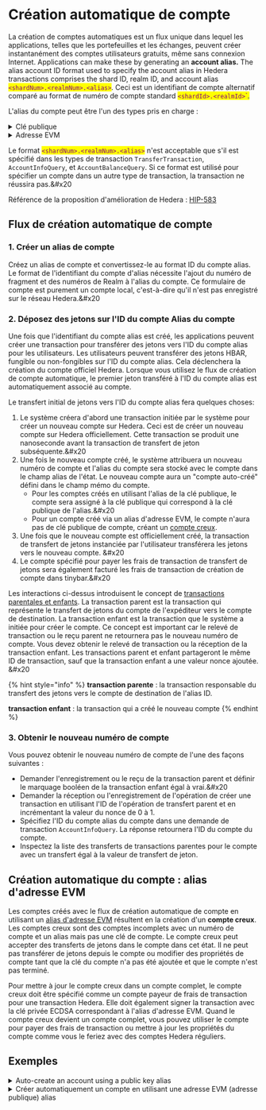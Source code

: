 # Création automatique de compte

La création de comptes automatiques est un flux unique dans lequel les applications, telles que les portefeuilles et les échanges, peuvent créer instantanément des comptes utilisateurs gratuits, même sans connexion Internet. Applications can make these by generating an **account alias.** The alias account ID format used to specify the account alias in Hedera transactions comprises the shard ID, realm ID, and account alias <mark style="color:purple;">`<shardNum>.<realmNum>.<alias>`</mark>. Ceci est un identifiant de compte alternatif comparé au format de numéro de compte standard <mark style="color:purple;">`<shardId>.<realmId>`<accountNum>\`</mark><mark style="color:blue;">.</mark>

L'alias du compte peut être l'un des types pris en charge :

<details>

<summary>Clé publique</summary>

L'alias de la clé publique peut être un type de clé publique ED25519 ou ECDSA secp256k1. \
\
**Example**\
\
ECDSA secp256k1 Public Key:\
`02d588ec1000770949ab77516c77ee729774de1c8fe058cab6d64f1b12ffc8ff07`\
\
DER Encoded ECDSA secp256k1 Public Key Alias:\
`302d300706052b8104000a03220002d588ec1000770949ab77516c77ee729774de1c8fe058cab6d64f1b12ffc8ff07`\
\
ECDSA secp256k1 Public Key Alias Account ID: \
`0.0.302d300706052b8104000a03220002d588ec1000770949ab77516c77ee729774de1c8fe058cab6d64f1b12ffc8ff07`
\
\
\
\
EDDSA ED25519 Public Key:\
`1a5a62bb9f35990d3fea1a5bb7ef6f1df0a297697adef1e04510c9d4ecc5db3f`\
\
DER Encoded EDDSA ED25519 Public Key Alias:\
`302a300506032b65700321001a5a62bb9f35990d3fea1a5bb7ef6f1df0a297697adef1e04510c9d4ecc5db3f`\
\
EDDSA ED25519 Public Key Alias Account ID: \
`0.0.302a300506032b65700321001a5a62bb9f35990d3fea1a5bb7ef6f1df0a297697adef1e04510c9d4ecc5db3f`

</details>

<details>

<summary>Adresse EVM</summary>

L'alias d'adresse EVM est créé en utilisant les 20 octets les plus à droite du hash `Keccak-256` de 32 octets d'une clé publique `ECDSA secp256k1`. Ce calcul se fait de la manière décrite par le [Livre Jaune Ethereum](https://ethereum.github.io/yellowpaper/paper.pdf). L'adresse EVM n'est pas équivalente à la clé publique ECDSA. \
\
Le format acceptable pour les transactions Hedera est l'ID du compte d'alias d'adresse EVM. Le format acceptable pour les adresses publiques Ethereum pour désigner une adresse de compte est l'adresse publique encodée en hexa. \
\
**Exemple**\
\
Adresse EVM : `b794f5ea0ba39494ce839613fffba74279579268`\
\
HEX Adresse EVM encodée EVM : `0xb794f5ea0ba39494ce839613fffba74279579268`\EVM Adresse Alias Account ID: `0. .b794f5ea0ba39494ce839613fffba74279579268`

</details>

Le format <mark style="color:purple;">`<shardNum>.<realmNum>.<alias>`</mark> n'est acceptable que s'il est spécifié dans les types de transaction `TransferTransaction`, `AccountInfoQuery`, et `AccountBalanceQuery`. Si ce format est utilisé pour spécifier un compte dans un autre type de transaction, la transaction ne réussira pas.&#x20

Référence de la proposition d'amélioration de Hedera : [HIP-583](https://hips.hedera.com/hip/hip-583)

## **Flux de création automatique de compte**

### **1. Créer un alias de compte**

Créez un alias de compte et convertissez-le au format ID du compte alias. Le format de l'identifiant du compte d'alias nécessite l'ajout du numéro de fragment et des numéros de Realm à l'alias du compte. Ce formulaire de compte est purement un compte local, c'est-à-dire qu'il n'est pas enregistré sur le réseau Hedera.&#x20

### **2. Déposez des jetons sur l'ID du compte Alias du compte**

Une fois que l'identifiant du compte alias est créé, les applications peuvent créer une transaction pour transférer des jetons vers l'ID du compte alias pour les utilisateurs. Les utilisateurs peuvent transférer des jetons HBAR, fungible ou non-fongibles sur l'ID du compte alias. Cela déclenchera la création du compte officiel Hedera. Lorsque vous utilisez le flux de création de compte automatique, le premier jeton transféré à l'ID du compte alias est automatiquement associé au compte.

Le transfert initial de jetons vers l'ID du compte alias fera quelques choses:

1. Le système créera d'abord une transaction initiée par le système pour créer un nouveau compte sur Hedera. Ceci est de créer un nouveau compte sur Hedera officiellement. Cette transaction se produit une nanoseconde avant la transaction de transfert de jeton subséquente.&#x20
2. Une fois le nouveau compte créé, le système attribuera un nouveau numéro de compte et l'alias du compte sera stocké avec le compte dans le champ alias de l'état. Le nouveau compte aura un "compte auto-créé" défini dans le champ mémo du compte.
   - Pour les comptes créés en utilisant l'alias de la clé publique, le compte sera assigné à la clé publique qui correspond à la clé publique de l'alias.&#x20
   - Pour un compte créé via un alias d'adresse EVM, le compte n'aura pas de clé publique de compte, créant un [compte creux](auto-account-creation.md#auto-account-creation-evm-addresss-alias).
3. Une fois que le nouveau compte est officiellement créé, la transaction de transfert de jetons instanciée par l'utilisateur transférera les jetons vers le nouveau compte. &#x20
4. Le compte spécifié pour payer les frais de transaction de transfert de jetons sera également facturé les frais de transaction de création de compte dans tinybar.&#x20

Les interactions ci-dessus introduisent le concept de [transactions parentales et enfants](../transactions-and-queries.md#nested-transactions). La transaction parent est la transaction qui représente le transfert de jetons du compte de l'expéditeur vers le compte de destination. La transaction enfant est la transaction que le système a initiée pour créer le compte. Ce concept est important car le relevé de transaction ou le reçu parent ne retournera pas le nouveau numéro de compte. Vous devez obtenir le relevé de transaction ou la réception de la transaction enfant. Les transactions parent et enfant partageront le même ID de transaction, sauf que la transaction enfant a une valeur nonce ajoutée. &#x20

{% hint style="info" %}
**transaction parente** : la transaction responsable du transfert des jetons vers le compte de destination de l'alias ID.

**transaction enfant** : la transaction qui a créé le nouveau compte
{% endhint %}

### **3. Obtenir le nouveau numéro de compte**

Vous pouvez obtenir le nouveau numéro de compte de l'une des façons suivantes :

- Demander l'enregistrement ou le reçu de la transaction parent et définir le marquage booléen de la transaction enfant égal à vrai.&#x20
- Demander la réception ou l'enregistrement de l'opération de créer une transaction en utilisant l'ID de l'opération de transfert parent et en incrémentant la valeur du nonce de 0 à 1.
- Spécifiez l'ID du compte alias du compte dans une demande de transaction `AccountInfoQuery`. La réponse retournera l'ID du compte du compte.
- Inspectez la liste des transferts de transactions parentes pour le compte avec un transfert égal à la valeur de transfert de jeton.

## Création automatique du compte : alias d'adresse EVM

Les comptes créés avec le flux de création automatique de compte en utilisant un [alias d'adresse EVM](account-properties.md#account-alias-evm-address) résultent en la création d'un **compte creux**. Les comptes creux sont des comptes incomplets avec un numéro de compte et un alias mais pas une clé de compte. Le compte creux peut accepter des transferts de jetons dans le compte dans cet état. Il ne peut pas transférer de jetons depuis le compte ou modifier des propriétés de compte tant que la clé du compte n'a pas été ajoutée et que le compte n'est pas terminé.

Pour mettre à jour le compte creux dans un compte complet, le compte creux doit être spécifié comme un compte payeur de frais de transaction pour une transaction Hedera. Elle doit également signer la transaction avec la clé privée ECDSA correspondant à l'alias d'adresse EVM. Quand le compte creux devient un compte complet, vous pouvez utiliser le compte pour payer des frais de transaction ou mettre à jour les propriétés du compte comme vous le feriez avec des comptes Hedera réguliers.

## Exemples

<details>

<summary>Auto-create an account using a public key alias</summary>

:black\_circle: [Java](https://github.com/hashgraph/hedera-sdk-java/blob/develop/examples/src/main/java/AccountAliasExample.java) \
:black\_circle: [JavaScript](https://github.com/hashgraph/hedera-sdk-js/blob/develop/examples/account-alias.js) \
:black\_circle: [Go](https://github.com/hashgraph/hedera-sdk-go/blob/develop/examples/alias\_id\_example/main.go) &#x20

</details>

<details>

<summary>Créer automatiquement un compte en utilisant une adresse EVM (adresse publique) alias</summary>

:black\_circle: [Java ](https://github.com/hashgraph/hedera-sdk-java/blob/develop/examples/src/main/java/AutoCreateAccountTransferTransactionExample.java)\
:black\_circle: [JavaScript](https://github.com/hashgraph/hedera-sdk-js/blob/develop/examples/transfer-using-evm-address.js)\
:black\_circle: [Go](https://github.com/hashgraph/hedera-sdk-go/blob/develop/examples/account\_create\_token\_transfer/main.go)

</details>
